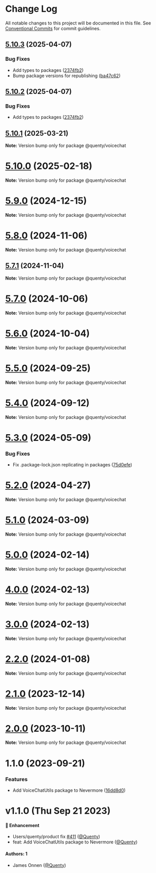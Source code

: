 # Change Log

All notable changes to this project will be documented in this file.
See [Conventional Commits](https://conventionalcommits.org) for commit guidelines.

## [5.10.3](https://github.com/Quenty/NevermoreEngine/compare/@quenty/voicechat@5.10.1...@quenty/voicechat@5.10.3) (2025-04-07)


### Bug Fixes

* Add types to packages ([2374fb2](https://github.com/Quenty/NevermoreEngine/commit/2374fb2b043cfbe0e9b507b3316eec46a4e353a0))
* Bump package versions for republishing ([ba47c62](https://github.com/Quenty/NevermoreEngine/commit/ba47c62e32170bf74377b0c658c60b84306dc294))





## [5.10.2](https://github.com/Quenty/NevermoreEngine/compare/@quenty/voicechat@5.10.1...@quenty/voicechat@5.10.2) (2025-04-07)


### Bug Fixes

* Add types to packages ([2374fb2](https://github.com/Quenty/NevermoreEngine/commit/2374fb2b043cfbe0e9b507b3316eec46a4e353a0))





## [5.10.1](https://github.com/Quenty/NevermoreEngine/compare/@quenty/voicechat@5.10.0...@quenty/voicechat@5.10.1) (2025-03-21)

**Note:** Version bump only for package @quenty/voicechat





# [5.10.0](https://github.com/Quenty/NevermoreEngine/compare/@quenty/voicechat@5.9.0...@quenty/voicechat@5.10.0) (2025-02-18)

**Note:** Version bump only for package @quenty/voicechat





# [5.9.0](https://github.com/Quenty/NevermoreEngine/compare/@quenty/voicechat@5.8.0...@quenty/voicechat@5.9.0) (2024-12-15)

**Note:** Version bump only for package @quenty/voicechat





# [5.8.0](https://github.com/Quenty/NevermoreEngine/compare/@quenty/voicechat@5.7.1...@quenty/voicechat@5.8.0) (2024-11-06)

**Note:** Version bump only for package @quenty/voicechat





## [5.7.1](https://github.com/Quenty/NevermoreEngine/compare/@quenty/voicechat@5.7.0...@quenty/voicechat@5.7.1) (2024-11-04)

**Note:** Version bump only for package @quenty/voicechat





# [5.7.0](https://github.com/Quenty/NevermoreEngine/compare/@quenty/voicechat@5.6.0...@quenty/voicechat@5.7.0) (2024-10-06)

**Note:** Version bump only for package @quenty/voicechat





# [5.6.0](https://github.com/Quenty/NevermoreEngine/compare/@quenty/voicechat@5.5.0...@quenty/voicechat@5.6.0) (2024-10-04)

**Note:** Version bump only for package @quenty/voicechat





# [5.5.0](https://github.com/Quenty/NevermoreEngine/compare/@quenty/voicechat@5.4.0...@quenty/voicechat@5.5.0) (2024-09-25)

**Note:** Version bump only for package @quenty/voicechat





# [5.4.0](https://github.com/Quenty/NevermoreEngine/compare/@quenty/voicechat@5.3.0...@quenty/voicechat@5.4.0) (2024-09-12)

**Note:** Version bump only for package @quenty/voicechat





# [5.3.0](https://github.com/Quenty/NevermoreEngine/compare/@quenty/voicechat@5.2.0...@quenty/voicechat@5.3.0) (2024-05-09)


### Bug Fixes

* Fix .package-lock.json replicating in packages ([75d0efe](https://github.com/Quenty/NevermoreEngine/commit/75d0efeef239f221d93352af71a5b3e930ec23c5))





# [5.2.0](https://github.com/Quenty/NevermoreEngine/compare/@quenty/voicechat@5.1.0...@quenty/voicechat@5.2.0) (2024-04-27)

**Note:** Version bump only for package @quenty/voicechat





# [5.1.0](https://github.com/Quenty/NevermoreEngine/compare/@quenty/voicechat@5.0.0...@quenty/voicechat@5.1.0) (2024-03-09)

**Note:** Version bump only for package @quenty/voicechat





# [5.0.0](https://github.com/Quenty/NevermoreEngine/compare/@quenty/voicechat@4.0.0...@quenty/voicechat@5.0.0) (2024-02-14)

**Note:** Version bump only for package @quenty/voicechat





# [4.0.0](https://github.com/Quenty/NevermoreEngine/compare/@quenty/voicechat@3.0.0...@quenty/voicechat@4.0.0) (2024-02-13)

**Note:** Version bump only for package @quenty/voicechat





# [3.0.0](https://github.com/Quenty/NevermoreEngine/compare/@quenty/voicechat@2.2.0...@quenty/voicechat@3.0.0) (2024-02-13)

**Note:** Version bump only for package @quenty/voicechat





# [2.2.0](https://github.com/Quenty/NevermoreEngine/compare/@quenty/voicechat@2.1.0...@quenty/voicechat@2.2.0) (2024-01-08)

**Note:** Version bump only for package @quenty/voicechat





# [2.1.0](https://github.com/Quenty/NevermoreEngine/compare/@quenty/voicechat@2.0.0...@quenty/voicechat@2.1.0) (2023-12-14)

**Note:** Version bump only for package @quenty/voicechat





# [2.0.0](https://github.com/Quenty/NevermoreEngine/compare/@quenty/voicechat@1.1.0...@quenty/voicechat@2.0.0) (2023-10-11)

**Note:** Version bump only for package @quenty/voicechat





# 1.1.0 (2023-09-21)


### Features

* Add VoiceChatUtils package to Nevermore ([16dd8d0](https://github.com/Quenty/NevermoreEngine/commit/16dd8d01d73b10fe2f56d9433021f23d5ccede8f))





# v1.1.0 (Thu Sep 21 2023)

#### 🚀 Enhancement

- Users/quenty/product fix [#411](https://github.com/Quenty/NevermoreEngine/pull/411) ([@Quenty](https://github.com/Quenty))
- feat: Add VoiceChatUtils package to Nevermore ([@Quenty](https://github.com/Quenty))

#### Authors: 1

- James Onnen ([@Quenty](https://github.com/Quenty))
